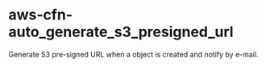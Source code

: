 # aws-cfn-auto_generate_s3_presigned_url
Generate S3 pre-signed URL when a object is created and notify by e-mail.
